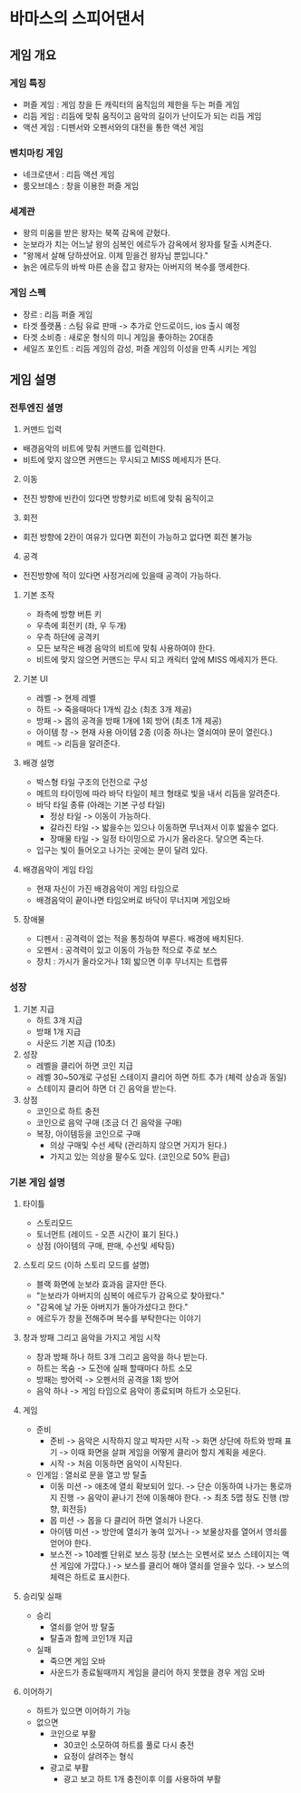 # 바마스의 스피어댄서
## 게임 개요
### 게임 특징
  - 퍼즐 게임 : 게임 창을 든 캐릭터의 움직임의 제한을 두는 퍼즐 게임
  - 리듬 게임 : 리듬에 맞춰 움직이고 음악의 길이가 난이도가 되는 리듬 게임
  - 액션 게임 : 디펜서와 오펜서와의 대전을 통한 액션 게임

### 벤치마킹 게임
  - 네크로댄서 : 리듬 액션 게임
  - 룸오브데스 : 창을 이용한 퍼즐 게임

### 세계관
  - 왕의 미움을 받은 왕자는 북쪽 감옥에 갇혔다.
  - 눈보라가 치는 어느날 왕의 심복인 에르두가 감옥에서 왕자를 탈출 시켜준다.
  - "왕께서 살해 당하셨어요. 이제 믿을건 왕자님 뿐입니다."
  - 늙은 에르두의 바싹 마른 손을 잡고 왕자는 아버지의 복수를 맹세한다.

### 게임 스펙 
  - 장르 : 리듬 퍼즐 게임
  - 타겟 플랫폼 : 스팀 유료 판매 -> 추가로 안드로이드, ios 출시 예정
  - 타겟 소비층 : 새로운 형식의 미니 게임을 좋아하는 20대층
  - 세일즈 포인트 : 리듬 게임의 감성, 퍼즐 게임의 이성을 만족 시키는 게임 

## 게임 설명
### 전투엔진 셜명
1) 커맨드 입력
  - 배경음악의 비트에 맞춰 커맨드를 입력한다.
  - 비트에 맞지 않으면 커맨드는 무시되고 MISS 메세지가 뜬다.
2) 이동
  - 전진 방향에 빈칸이 있다면 방향키로 비트에 맞춰 움직이고
3) 회전
  - 회전 방향에 2칸이 여유가 있다면 회전이 가능하고 없다면 회전 불가능
4) 공격
  - 전진방향에 적이 있다면 사정거리에 있을때 공격이 가능하다.

1) 기본 조작
    - 좌측에 방향 버튼 키
    - 우측에 회전키 (좌, 우 두개)
    - 우측 하단에 공격키
    - 모든 보작은 배경 음악의 비트에 맞춰 사용하여야 한다.
    - 비트에 맞지 않으면 커맨드는 무시 되고 캐릭터 앞에 MISS 메세지가 뜬다.

2) 기본 UI
    - 레벨 -> 현제 레벨
    - 하트 -> 죽을때마다 1개씩 감소 (최초 3개 제공)
    - 방패 -> 몹의 공격을 방패 1개에 1회 방어 (최초 1개 제공)
    - 아이템 창 -> 현재 사용 아이템 2종 (이중 하나는 열쇠여야 문이 열린다.)
    - 메트 -> 리듬을 알려준다. 

3) 배경 설명
    - 박스형 타일 구조의 던전으로 구성
    - 메트의 타이밍에 따라 바닥 타일이 체크 형태로 빛을 내서 리듬을 알려준다.
    - 바닥 타일 종류 (아래는 기본 구성 타일)
      - 정상 타일 -> 이동이 가능하다.
      - 갈라진 타일 -> 밟을수는 있으나 이동하면 무너져서 이후 밟을수 없다.
      - 장매물 타일 -> 일정 타이밍으로 가시가 올라온다. 닿으면 죽는다.  
    - 입구는 빛이 들어오고 나가는 곳에는 문이 달려 있다.
    
4) 배경음악이 게임 타임
    - 현재 자신이 가진 배경음악이 게임 타임으로
    - 배경음악이 끝이나면 타임오버로 바닥이 무너지며 게임오바 

5) 장애물
    - 디펜서 : 공격력이 없는 적을 통칭하여 부른다. 배경에 배치된다.
    - 오펜서 : 공격력이 있고 이동이 가능한 적으로 주로 보스
    - 장치 : 가시가 올라오거나 1회 밟으면 이후 무너지는 트랩류  
     
### 성장
1) 기본 지급
    - 하트 3개 지급
    - 방패 1개 지급
    - 사운드 기본 지급 (10초)   
2) 성장 
    - 레벨을 클리어 하면 코인 지급
    - 레벨 30~50개로 구성된 스테이지 클리어 하면 하트 추가 (체력 상승과 동일)
    - 스테이지 클리어 하면 더 긴 음악을 받는다. 
3) 상점  
    - 코인으로 하트 충전
    - 코인으로 음악 구매 (조금 더 긴 음악을 구매)
    - 복장, 아이템등을 코인으로 구매
      - 의상 구매및 수선 세탁 (관리하지 않으면 거지가 된다.)
      - 가지고 있는 의상을 팔수도 있다. (코인으로 50% 환급)
       
### 기본 게임 설명
1) 타이틀
    - 스토리모드 
    - 토너먼트 (레이드 - 오픈 시간이 표기 된다.)
    - 상점 (아이템의 구매, 판매, 수선및 세탁등) 

2) 스토리 모드 (이하 스토리 모드를 설명)
    - 블랙 화면에 눈보라 효과음 글자만 뜬다.
    - "눈보라가 아버지의 심복이 에르두가 감옥으로 찾아왔다."
    - "감옥에 날 가둔 아버지가 돌아가셨다고 한다."
    - 에르두가 창을 전해주며 복수를 부탁한다는 이야기 

3) 창과 방패 그리고 음악을 가지고 게임 시작
    - 창과 방패 하나 하트 3개 그리고 음악을 하나 받는다.
    - 하트는 목숨 -> 도전에 실패 할때마다 하트 소모
    - 방패는 방어력 -> 오펜서의 공격을 1회 방어
    - 음악 하나 -> 게임 타임으로 음악이 종료되며 하트가 소모된다. 

4) 게임 
    - 준비
      - 준비
        -> 음악은 시작하지 않고 박자만 시작
        -> 화면 상단에 하트와 방패 표기
        -> 이때 화면을 살펴 게임을 어떻게 클리어 할지 계획을 세운다.  
      - 시작
        -> 처음 이동하면 음악이 시작된다. 
    - 인게임 : 열쇠로 문을 열고 방 탈출
      - 이동 미션
        -> 애초에 열쇠 확보되어 있다. 
        -> 단순 이동하여 나가는 통로까지 진행
        -> 음악이 끝나기 전에 이동해야 한다.
        -> 최초 5맵 정도 진행 (방향, 회전등) 
      - 몹 미션
        -> 몹을 다 클리어 하면 열쇠가 나온다.
      - 아이템 미션
        -> 방안에 열쇠가 놓여 있거나 
        -> 보물상자를 열어서 영쇠를 얻어야 한다.   
      - 보스전
        -> 10레벨 단위로 보스 등장 (보스는 오펜서로 보스 스테이지는 액션 게임에 가깝다.)
        -> 보스를 클리어 해야 열쇠를 얻을수 있다.
        -> 보스의 체력은 하트로 표시한다.  

5) 승리및 실패
    - 승리
      - 열쇠를 얻어 방 탈출
      - 탈출과 함께 코인1개 지급 
    - 실패
      - 죽으면 게임 오바
      - 사운드가 종료될때까지 게임을 클리어 하지 못했을 경우 게임 오바  

6) 이어하기
    - 하트가 있으면 이어하기 가능
    - 없으면
      - 코인으로 부활
        - 30코인 소모하여 하트를 풀로 다시 충전
        - 요정이 살려주는 형식
      - 광고로 부활
        - 광고 보고 하트 1개 충전이후 이를 사용하여 부활 
